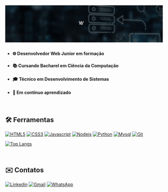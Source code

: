 <h1 align="center"><img src="https://github.com/carlosCmsa/assets/blob/master/carlosCmsa/gif_welcome.gif"></h1>


- #### 🌐 Desenvolvedor Web Junior em formação
- #### 📚 Cursando Bacharel em Ciência da Computação
- #### 🎓 Técnico em Desenvolvimento de Sistemas
- #### 📖 Em contínuo aprendizado

</br>

<!-- skills -->
## 🛠️ Ferramentas

[![HTML5](https://img.shields.io/badge/HTML5-E34F26?style=for-the-badge&logo=html5&logoColor=white)](#)
[![CSS3](https://img.shields.io/badge/CSS3-1572B6?style=for-the-badge&logo=css3&logoColor=white)](#)
[![Javascript](https://img.shields.io/badge/JavaScript-FFA500?style=for-the-badge&logo=javascript&logoColor=white)](#)
[![Nodejs](https://img.shields.io/badge/Node.js-43853D?style=for-the-badge&logo=node.js&logoColor=white)](#)
[![Python](https://img.shields.io/badge/Python-3776AB?style=for-the-badge&logo=python&logoColor=white)](#)
[![Mysql](https://img.shields.io/badge/MySQL-993399?style=for-the-badge&logo=mysql&logoColor=white)](#)
[![Git](https://img.shields.io/badge/Git-FF5722?style=for-the-badge&logo=git&logoColor=white)](#)

<!-- analytics -->
[![Top Langs](https://github-readme-stats.vercel.app/api/top-langs/?username=carlosCmsa&layout=compact)](https://github.com/carlosCmsa/github-readme-stats)

</br>

<!-- contatos -->
## ✉️ Contatos 

[![Linkedin](https://img.shields.io/badge/LinkedIn-0077B5?style=for-the-badge&logo=linkedin&logoColor=white)](https://www.linkedin.com/in/carloscmsa/)
[![Gmail](https://img.shields.io/badge/Gmail-D14836?style=for-the-badge&logo=gmail&logoColor=white)](mailto:carlosmiguel.with@gmail.com)
[![WhatsApp](https://img.shields.io/badge/WhatsApp-25D366?style=for-the-badge&logo=whatsapp&logoColor=white)](http://api.whatsapp.com/send?phone=5511981305551)









